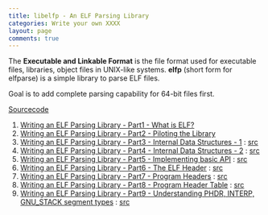 ```yaml
---
title: libelfp - An ELF Parsing Library
categories: Write your own XXXX
layout: page
comments: true
---
```


The **Executable and Linkable Format** is the file format used for executable files, libraries, object files in UNIX-like systems. **elfp** (short form for elfparse) is a simple library to parse ELF files.

Goal is to add complete parsing capability for 64-bit files first.

[Sourcecode](https://github.com/write-your-own-XXXX/ELF-Parser)

1. [Writing an ELF Parsing Library - Part1 - What is ELF?](/write/your/own/xxxx/2019/11/15/writing-an-elf-parsing-library-part1-what-is-elf.html)
2. [Writing an ELF Parsing Library - Part2 - Piloting the Library](/write/your/own/xxxx/2019/11/15/writing-an-elf-parsing-library-part2-piloting-the-library.html)
3. [Writing an ELF Parsing Library - Part3 - Internal Data Structures - 1](/write/your/own/xxxx/2019/12/02/writing-an-elf-parsing-library-part3-internal-data-structures-1.html) : [src](https://github.com/write-your-own-XXXX/ELF-Parser/releases/tag/Part3)
4. [Writing an ELF Parsing Library - Part4 - Internal Data Structures - 2](/write/your/own/xxxx/2019/12/05/writing-an-elf-parsing-library-part4-internal-data-structures-2.html) : [src](https://github.com/write-your-own-XXXX/ELF-Parser/releases/tag/Part4)
5. [Writing an ELF Parsing Library - Part5 - Implementing basic API](/write/your/own/xxxx/2019/12/06/writing-an-elf-parsing-library-part5-implementing-basic-api.html) : [src](https://github.com/write-your-own-XXXX/ELF-Parser/releases/tag/Part5)
6. [Writing an ELF Parsing Library - Part6 - The ELF Header](/write/your/own/xxxx/2019/12/07/writing-an-elf-parsing-library-part6-the-elf-header.html) : [src](https://github.com/write-your-own-XXXX/ELF-Parser/releases/tag/Part6)
7. [Writing an ELF Parsing Library - Part7 - Program Headers](/write/your/own/xxxx/2019/12/08/writing-an-elf-parsing-library-part7-program-headers.html) : [src](https://github.com/write-your-own-XXXX/ELF-Parser/releases/tag/Part7)
8. [Writing an ELF Parsing Library - Part8 - Program Header Table](/write/your/own/xxxx/2019/12/09/writing-an-elf-parsing-library-part8-program-header-table.html) : [src](https://github.com/write-your-own-XXXX/ELF-Parser/releases/tag/Part8)
9. [Writing an ELF Parsing Library - Part9 - Understanding PHDR, INTERP, GNU_STACK segment types](/write/your/own/xxxx/2019/01/03/writing-an-elf-parsing-library-part9-phdr-interp-gnu-stack-segment-types.html) : [src](https://github.com/write-your-own-XXXX/ELF-Parser/releases/tag/Part9)